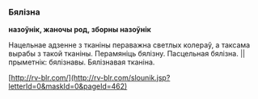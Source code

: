 ### Бялізна
**назоўнік, жаночы род, зборны назоўнік**

Нацельнае адзенне з тканіны пераважна светлых колераў, а таксама вырабы з такой тканіны. Перамяніць бялізну. Пасцельная бялізна. || прыметнік: бялізнавы. Бялізнавая тканіна.

<a rel="author">[http://rv-blr.com/](http://rv-blr.com/slounik.jsp?letterId=0&maskId=0&pageId=462)</a>
